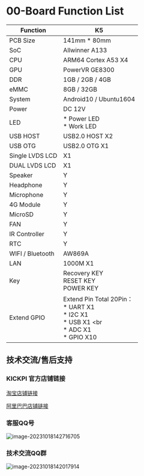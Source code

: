 # 00-Board Function List



| Function         | K5                                                           |
| ---------------- | ------------------------------------------------------------ |
| PCB Size         | 141mm * 80mm                                                 |
| SoC              | Allwinner A133                                               |
| CPU              | ARM64 Cortex A53 X4                                          |
| GPU              | PowerVR GE8300                                               |
| DDR              | 1GB / 2GB / 4GB                                              |
| eMMC             | 8GB / 32GB                                                   |
| System           | Android10 / Ubuntu1604                                       |
| Power            | DC 12V                                                       |
| LED              | * Power LED <br />* Work LED                                 |
| USB HOST         | USB2.0 HOST X2                                               |
| USB OTG          | USB2.0 OTG X1                                                |
| Single LVDS LCD  | X1                                                           |
| DUAL LVDS LCD    | X1                                                           |
| Speaker          | Y                                                            |
| Headphone        | Y                                                            |
| Microphone       | Y                                                            |
| 4G Module        | Y                                                            |
| MicroSD          | Y                                                            |
| FAN              | Y                                                            |
| IR Controller    | Y                                                            |
| RTC              | Y                                                            |
| WIFI / Bluetooth | AW869A                                                       |
| LAN              | 1000M X1                                                     |
| Key              | Recovery KEY <br />RESET KEY <br />POWER KEY                 |
| Extend GPIO      | Extend Pin Total 20Pin： <br />* UART X1 <br />* I2C X1 <br />* USB X1 <br  <br />* ADC X1 <br />* GPIO X10 |



## 技术交流/售后支持

### KICKPI 官方店铺链接

[淘宝店铺链接](https://shop183733283.taobao.com/?spm=a230r.7195193.1997079397.2.10f76f498zHqMG)

[阿里巴巴店铺链接](https://shop122g2107958t7.1688.com/page/index.html?spm=0.0.wp_pc_common_header_companyName_undefined.0)



### 客服QQ号

![image-20231018142716705](http://tanzhtanzh.oss-cn-shenzhen.aliyuncs.com/img/image-20231018142716705.png)



### 技术交流QQ群

![image-20231018142017914](http://tanzhtanzh.oss-cn-shenzhen.aliyuncs.com/img/image-20231018142017914.png)

